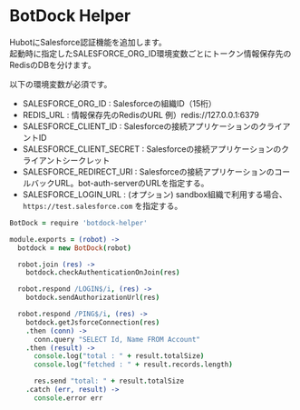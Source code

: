# BotDock Helper

HubotにSalesforce認証機能を追加します。  
起動時に指定したSALESFORCE_ORG_ID環境変数ごとにトークン情報保存先のRedisのDBを分けます。

以下の環境変数が必須です。

- SALESFORCE_ORG_ID : Salesforceの組織ID（15桁）
- REDIS_URL : 情報保存先のRedisのURL 例）redis://127.0.0.1:6379
- SALESFORCE_CLIENT_ID : Salesforceの接続アプリケーションのクライアントID
- SALESFORCE_CLIENT_SECRET : Salesforceの接続アプリケーションのクライアントシークレット
- SALESFORCE_REDIRECT_URI : Salesforceの接続アプリケーションのコールバックURL。bot-auth-serverのURLを指定する。
- SALESFORCE_LOGIN_URL : (オプション) sandbox組織で利用する場合、 `https://test.salesforce.com` を指定する。

```coffeescript
BotDock = require 'botdock-helper'

module.exports = (robot) ->
  botdock = new BotDock(robot)

  robot.join (res) ->
    botdock.checkAuthenticationOnJoin(res)

  robot.respond /LOGIN$/i, (res) ->
    botdock.sendAuthorizationUrl(res)

  robot.respond /PING$/i, (res) ->
    botdock.getJsforceConnection(res)
    .then (conn) ->
      conn.query "SELECT Id, Name FROM Account"
    .then (result) ->
      console.log("total : " + result.totalSize)
      console.log("fetched : " + result.records.length)

      res.send "total: " + result.totalSize
    .catch (err, result) ->
      console.error err
```